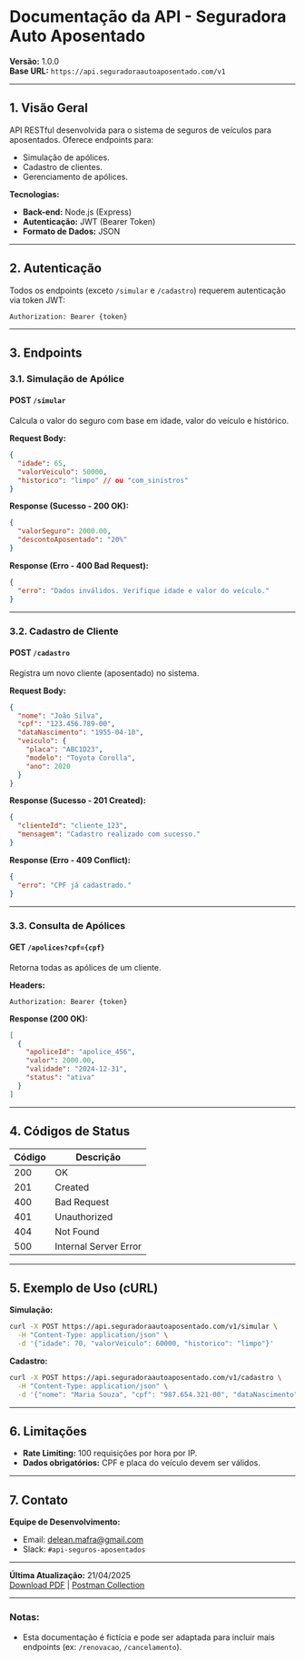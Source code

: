 # **Documentação da API - Seguradora Auto Aposentado**  
**Versão:** 1.0.0  
**Base URL:** `https://api.seguradoraautoaposentado.com/v1`  

---

## **1. Visão Geral**  
API RESTful desenvolvida para o sistema de seguros de veículos para aposentados. Oferece endpoints para:  
- Simulação de apólices.  
- Cadastro de clientes.  
- Gerenciamento de apólices.  

**Tecnologias:**  
- **Back-end:** Node.js (Express)  
- **Autenticação:** JWT (Bearer Token)  
- **Formato de Dados:** JSON  

---

## **2. Autenticação**  
Todos os endpoints (exceto `/simular` e `/cadastro`) requerem autenticação via token JWT:  
```http
Authorization: Bearer {token}
```

---

## **3. Endpoints**  

### **3.1. Simulação de Apólice**  
#### **POST** `/simular`  
Calcula o valor do seguro com base em idade, valor do veículo e histórico.  

**Request Body:**  
```json
{
  "idade": 65,
  "valorVeiculo": 50000,
  "historico": "limpo" // ou "com_sinistros"
}
```

**Response (Sucesso - 200 OK):**  
```json
{
  "valorSeguro": 2000.00,
  "descontoAposentado": "20%"
}
```

**Response (Erro - 400 Bad Request):**  
```json
{
  "erro": "Dados inválidos. Verifique idade e valor do veículo."
}
```

---

### **3.2. Cadastro de Cliente**  
#### **POST** `/cadastro`  
Registra um novo cliente (aposentado) no sistema.  

**Request Body:**  
```json
{
  "nome": "João Silva",
  "cpf": "123.456.789-00",
  "dataNascimento": "1955-04-10",
  "veiculo": {
    "placa": "ABC1D23",
    "modelo": "Toyota Corolla",
    "ano": 2020
  }
}
```

**Response (Sucesso - 201 Created):**  
```json
{
  "clienteId": "cliente_123",
  "mensagem": "Cadastro realizado com sucesso."
}
```

**Response (Erro - 409 Conflict):**  
```json
{
  "erro": "CPF já cadastrado."
}
```

---

### **3.3. Consulta de Apólices**  
#### **GET** `/apolices?cpf={cpf}`  
Retorna todas as apólices de um cliente.  

**Headers:**  
```http
Authorization: Bearer {token}
```

**Response (200 OK):**  
```json
[
  {
    "apoliceId": "apolice_456",
    "valor": 2000.00,
    "validade": "2024-12-31",
    "status": "ativa"
  }
]
```

---

## **4. Códigos de Status**  
| Código | Descrição |  
|--------|------------|  
| 200 | OK |  
| 201 | Created |  
| 400 | Bad Request |  
| 401 | Unauthorized |  
| 404 | Not Found |  
| 500 | Internal Server Error |  

---

## **5. Exemplo de Uso (cURL)**  
**Simulação:**  
```bash
curl -X POST https://api.seguradoraautoaposentado.com/v1/simular \
  -H "Content-Type: application/json" \
  -d '{"idade": 70, "valorVeiculo": 60000, "historico": "limpo"}'
```

**Cadastro:**  
```bash
curl -X POST https://api.seguradoraautoaposentado.com/v1/cadastro \
  -H "Content-Type: application/json" \
  -d '{"nome": "Maria Souza", "cpf": "987.654.321-00", "dataNascimento": "1958-11-20", "veiculo": {"placa": "XYZ9W87", "modelo": "Honda Civic", "ano": 2019}}'
```

---

## **6. Limitações**  
- **Rate Limiting:** 100 requisições por hora por IP.  
- **Dados obrigatórios:** CPF e placa do veículo devem ser válidos.  

---

## **7. Contato**  
**Equipe de Desenvolvimento:**  
- Email: delean.mafra@gmail.com  
- Slack: `#api-seguros-aposentados`  

---

**Última Atualização:** 21/04/2025  
[Download PDF](#) | [Postman Collection](#)  

--- 

### **Notas:**  
- Esta documentação é fictícia e pode ser adaptada para incluir mais endpoints (ex: `/renovacao`, `/cancelamento`).  
